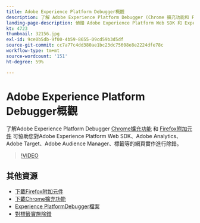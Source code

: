 ```yaml
---
title: Adobe Experience Platform Debugger概觀
description: 了解 Adobe Experience Platform Debugger (Chrome 擴充功能和 Firefox 附加元件) 如何協助您針對 Adobe Experience Platform Web SDK、Adobe Analytics、Adobe Target、Adobe Audience Manager 標記等等的網頁實施進行偵錯。
landing-page-description: 偵錯 Adobe Experience Platform Web SDK 和 Experience Cloud 應用程式的 Web 實作。
kt: 4723
thumbnail: 32156.jpg
exl-id: 9ce0b5db-9f00-4b59-8655-09cd59b3d5df
source-git-commit: cc7a77c4dd380ae1bc23dc75608e8e2224dfe78c
workflow-type: tm+mt
source-wordcount: '151'
ht-degree: 59%

---
```


# Adobe Experience Platform Debugger概觀

了解Adobe Experience Platform Debugger [Chrome擴充功能](https://chrome.google.com/webstore/detail/adobe-experience-platform/bfnnokhpnncpkdmbokanobigaccjkpob) 和 [Firefox附加元件](https://addons.mozilla.org/zh-TW/firefox/addon/adobe-experience-platform-dbg/) 可協助您對Adobe Experience Platform Web SDK、Adobe Analytics、Adobe Target、Adobe Audience Manager、標籤等的網頁實作進行除錯。

>[!VIDEO](https://video.tv.adobe.com/v/32156?quality=12&learn=on)

## 其他資源

* [下載Firefox附加元件](https://addons.mozilla.org/zh-TW/firefox/addon/adobe-experience-platform-dbg/)
* [下載Chrome擴充功能](https://chrome.google.com/webstore/detail/adobe-experience-platform/bfnnokhpnncpkdmbokanobigaccjkpob)
* [Experience PlatformDebugger檔案](https://experienceleague.adobe.com/docs/debugger/using-v2/experience-cloud-debugger.html)
* [對標籤實施除錯](https://experienceleague.adobe.com/docs/experience-manager-learn/sites/integrations/experience-platform-launch/debug-launch-implementation.html)
